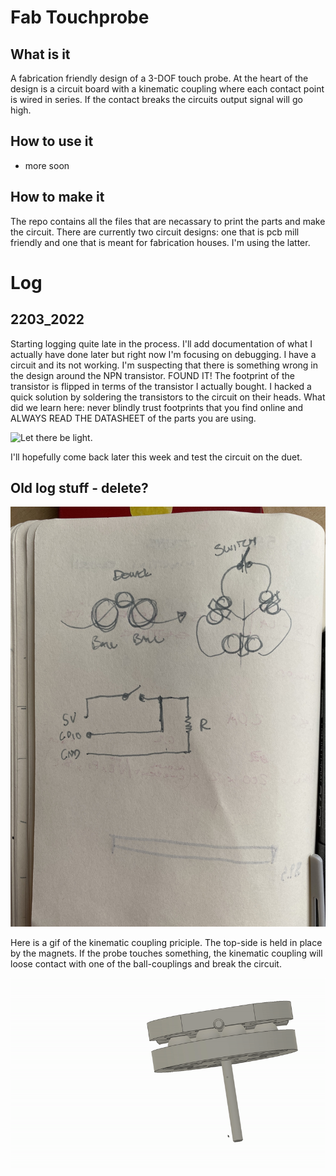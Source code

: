 # Fab Touchprobe 

## What is it

A fabrication friendly design of a 3-DOF touch probe. At the heart of the design is a circuit board with a kinematic coupling where each contact point is wired in series. If the contact breaks the circuits output signal will go high. 

## How to use it
- more soon 

## How to make it

The repo contains all the files that are necassary to print the parts and make the circuit. There are currently two circuit designs: one that is pcb mill friendly and one that is meant for fabrication houses. I'm using the latter. 


# Log


## 2203_2022 

Starting logging quite late in the process. I'll add documentation of what I actually have done later but right now I'm focusing on debugging. I have a circuit and its not working. I'm suspecting that there is something wrong in the design around the NPN transistor. FOUND IT! The footprint of the transistor is flipped in terms of the transistor I actually bought. I hacked a quick solution by soldering the transistors to the circuit on their heads. What did we learn here: never blindly trust footprints that you find online and ALWAYS READ THE DATASHEET of the parts you are using. 

![Let there be light.](/fabProbe/img/working_circuit.gif)

I'll hopefully come back later this week and test the circuit on the duet. 

## Old log stuff - delete? 

![](img/sketch.jpeg)

Here is a gif of the kinematic coupling priciple. The top-side is held in place by the magnets. If the probe touches something, the kinematic coupling will loose contact with one of the ball-couplings and break the circuit. 

![](img/principle.gif)
